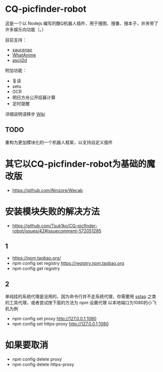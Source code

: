 # CQ-picfinder-robot

这是一个以 Nodejs 编写的酷Q机器人插件，用于搜图、搜番、搜本子，并夹带了许多娱乐向功能（。）

目前支持：

- [saucenao](https://saucenao.com)
- [WhatAnime](https://trace.moe)
- [ascii2d](https://ascii2d.net)

附加功能：

- 复读
- setu
- OCR
- 明日方舟公开招募计算
- 定时提醒

详细说明请移步 [Wiki](https://github.com/Tsuk1ko/CQ-picfinder-robot/wiki)

## TODO

重构为更加模块化的一个机器人框架，以支持自定义插件

# 其它以CQ-picfinder-robot为基础的魔改版
- https://github.com/Ninzore/Wecab

# 安装模块失败的解决方法
* https://github.com/Tsuk1ko/CQ-picfinder-robot/issues/42#issuecomment-572051285
## 1
* https://npm.taobao.org/
* npm config set registry https://registry.npm.taobao.org
* npm config get registry
## 2
单纯挂的系统代理是没用的，因为命令行并不走系统代理，你需要用 [sstap](https://github.com/FQrabbit/SSTap-Rule) 之类的工具代理，或者尝试按下面的方法为 npm 设置代理
以本地端口为1080的小飞机为例
* npm config set proxy http://127.0.0.1:1080
* npm config set https-proxy http://127.0.0.1:1080
# 如果要取消
* npm config delete proxy
* npm config delete https-proxy
